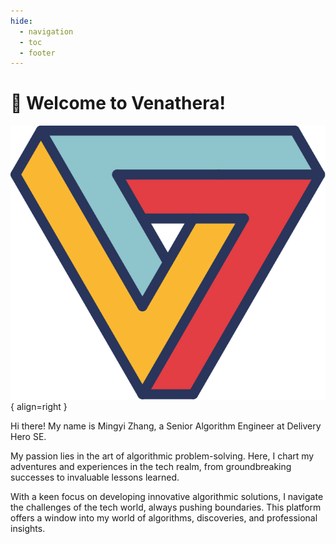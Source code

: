 ```yaml
---
hide:
  - navigation
  - toc
  - footer
---
```



# 👋 Welcome to Venathera! 

![Logo](./assets/penrose_triangle.svg){ align=right }

Hi there! My name is Mingyi Zhang, a Senior Algorithm Engineer at Delivery Hero SE. 

My passion lies in the art of algorithmic problem-solving. Here, I chart my
adventures and experiences in the tech realm, from groundbreaking successes to invaluable lessons learned.

With a keen focus on developing innovative algorithmic solutions, I navigate the challenges of the tech world, always
pushing boundaries. This platform offers a window into my world of algorithms, discoveries, and professional insights.


